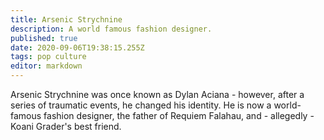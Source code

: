 ```yaml
---
title: Arsenic Strychnine
description: A world famous fashion designer.
published: true
date: 2020-09-06T19:38:15.255Z
tags: pop culture
editor: markdown
---
```


Arsenic Strychnine was once known as Dylan Aciana - however, after a series of traumatic events, he changed his identity. He is now a world-famous fashion designer, the father of Requiem Falahau, and - allegedly - Koani Grader's best friend.